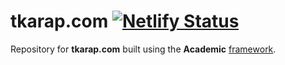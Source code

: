 # tkarap.com [![Netlify Status](https://api.netlify.com/api/v1/badges/0e545801-34a8-40e6-99c5-d2af1a6a5869/deploy-status)](https://app.netlify.com/sites/tkarap/deploys)

Repository for **tkarap.com** built using the **Academic** [framework](https://academic-demo.netlify.com/).

